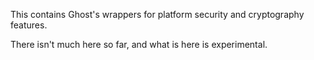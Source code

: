 This contains Ghost's wrappers for platform security and cryptography features.

There isn't much here so far, and what is here is experimental.
